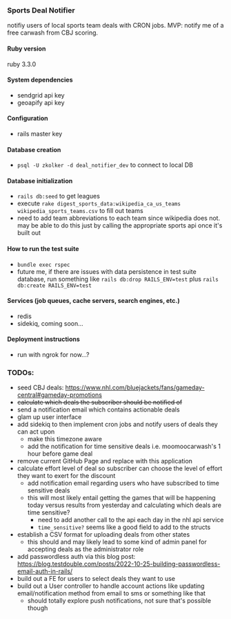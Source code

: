 ### Sports Deal Notifier
notifiy users of local sports team deals with CRON jobs.
MVP: notify me of a free carwash from CBJ scoring.

#### Ruby version
ruby 3.3.0

#### System dependencies
- sendgrid api key
- geoapify api key

#### Configuration
- rails master key

#### Database creation
- `psql -U zkolker -d deal_notifier_dev` to connect to local DB

#### Database initialization
- `rails db:seed` to get leagues
- execute `rake digest_sports_data:wikipedia_ca_us_teams wikipedia_sports_teams.csv` to fill out teams
- need to add team abbreviations to each team since wikipedia does not. may be able to do this just by calling the appropriate sports api once it's built out

#### How to run the test suite
- `bundle exec rspec`
- future me, if there are issues with data persistence in test suite database, run something like `rails db:drop RAILS_ENV=test` plus `rails db:create RAILS_ENV=test`

#### Services (job queues, cache servers, search engines, etc.)
- redis
- sidekiq, coming soon...

#### Deployment instructions
- run with ngrok for now...?

### TODOs:
* seed CBJ deals: https://www.nhl.com/bluejackets/fans/gameday-central#gameday-promotions
* ~~calculate which deals the subscriber should be notified of~~
* send a notification email which contains actionable deals
* glam up user interface
* add sidekiq to then implement cron jobs and notify users of deals they can act upon
  * make this timezone aware
  * add the notification for time sensitive deals i.e. moomoocarwash's 1 hour before game deal
* remove current GitHub Page and replace with this application
* calculate effort level of deal so subscriber can choose the level of effort they want to exert for the discount
  * add notification email regarding users who have subscribed to time sensitive deals
  * this will most likely entail getting the games that will be happening today versus results from yesterday and calculating which deals are time sensitive?
    * need to add another call to the api each day in the nhl api service
    * `time_sensitive?` seems like a good field to add to the structs
* establish a CSV format for uploading deals from other states
  * this should and may likely lead to some kind of admin panel for accepting deals as the administrator role
* add passwordless auth via this blog post: https://blog.testdouble.com/posts/2022-10-25-building-passwordless-email-auth-in-rails/
* build out a FE for users to select deals they want to use
* build out a User controller to handle account actions like updating email/notification method from email to sms or something like that
  * should totally explore push notifications, not sure that's possible though
